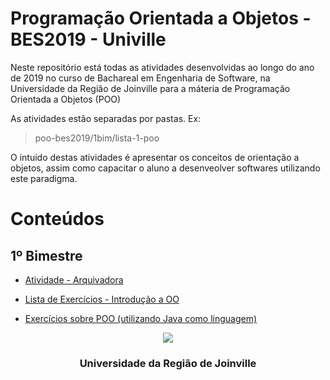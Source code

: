 # Programação Orientada a Objetos - BES2019 - Univille 


Neste repositório está todas as atividades desenvolvidas ao longo do ano de 2019 no curso de Bachareal em Engenharia de Software, na 
Universidade da Região de Joinville para a máteria de Programação Orientada a Objetos (POO)

As atividades estão separadas por pastas. Ex:
> poo-bes2019/1bim/lista-1-poo

O intuído destas atividades é apresentar os conceitos de orientação a objetos, assim como capacitar o aluno a desenveolver softwares 
utilizando este paradigma. 

# Conteúdos

## 1º Bimestre

- [Atividade - Arquivadora](https://github.com/carlosmondo/POO-BES2019/tree/master/1BIM/college-work-arquivadora)

- [Lista de Exercícios - Introdução a OO](https://github.com/carlosmondo/POO-BES2019/tree/master/1BIM/exercise-list-one)

- [Exercícios sobre POO (utilizando Java como linguagem)](https://github.com/carlosmondo/java-exercises)

<p align="center">
  <a>
    <img src="http://python.joinville.br/img/logo-univille.png" />
  </a>
  <h3 align="center">Universidade da Região de Joinville</h3>
</p>
